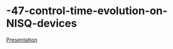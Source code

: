 # -47-control-time-evolution-on-NISQ-devices

[Presentation](https://github.com/heyaroom/-47-generating-control-time-evolution-operator-on-NISQ-device/blob/master/191120_qiskit.pdf)
